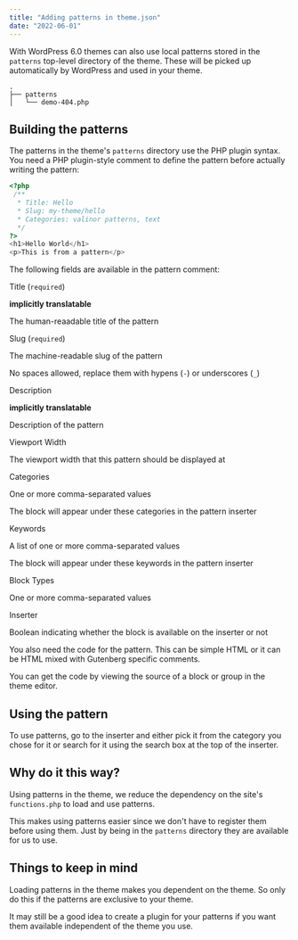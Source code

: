 ```yaml
---
title: "Adding patterns in theme.json"
date: "2022-06-01"
---
```


With WordPress 6.0 themes can also use local patterns stored in the `patterns` top-level directory of the theme. These will be picked up automatically by WordPress and used in your theme.

```text
.
├── patterns
│   └── demo-404.php
```

## Building the patterns

The patterns in the theme's `patterns` directory use the PHP plugin syntax. You need a PHP plugin-style comment to define the pattern before actually writing the pattern:

```php
<?php
 /**
  * Title: Hello
  * Slug: my-theme/hello
  * Categories: valinor patterns, text
  */
?>
<h1>Hello World</h1>
<p>This is from a pattern</p>
```

The following fields are available in the pattern comment:

Title (`required`)

**implicitly translatable**

The human-reaadable title of the pattern

Slug (`required`)

The machine-readable slug of the pattern

No spaces allowed, replace them with hypens (`-`) or underscores (`_`)

Description

**implicitly translatable**

Description of the pattern

Viewport Width

The viewport width that this pattern should be displayed at

Categories

One or more comma-separated values

The block will appear under these categories in the pattern inserter

Keywords

A list of one or more comma-separated values

The block will appear under these keywords in the pattern inserter

Block Types

One or more comma-separated values

Inserter

Boolean indicating whether the block is available on the inserter or not

You also need the code for the pattern. This can be simple HTML or it can be HTML mixed with Gutenberg specific comments.

You can get the code by viewing the source of a block or group in the theme editor.

## Using the pattern

To use patterns, go to the inserter and either pick it from the category you chose for it or search for it using the search box at the top of the inserter.

## Why do it this way?

Using patterns in the theme, we reduce the dependency on the site's `functions.php` to load and use patterns.

This makes using patterns easier since we don't have to register them before using them. Just by being in the `patterns` directory they are available for us to use.

## Things to keep in mind

Loading patterns in the theme makes you dependent on the theme. So only do this if the patterns are exclusive to your theme.

It may still be a good idea to create a plugin for your patterns if you want them available independent of the theme you use.
